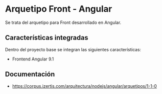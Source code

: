 # Arquetipo Front - Angular

Se trata del arquetipo para Front desarrollado en Angular.

## Características integradas

Dentro del proyecto base se integran las siguientes características:

* Frontend Angular 9.1

## Documentación

* https://corpus.izertis.com/arquitectura/nodejs/angular/arquetipos/1-1-0